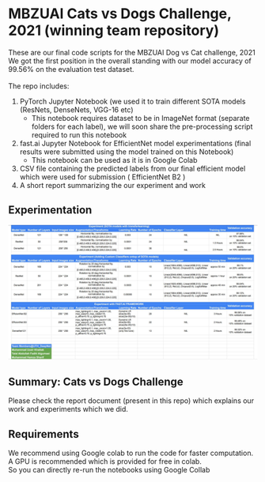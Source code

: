 # MBZUAI Cats vs Dogs Challenge, 2021 (winning team repository)
These are our final code scripts for the MBZUAI Dog vs Cat challenge, 2021 <br>
We got the first position in the overall standing with our model accuracy of 99.56% on the evaluation test dataset. <br>
<br>
The repo includes:
<ol>
  <li> PyTorch Jupyter Notebook (we used it to train different SOTA models (ResNets, DenseNets, VGG-16 etc)
  <ul> <li> This notebook requires dataset to be in ImageNet format (separate folders for each label), we will soon share the pre-processing script required to run this notebook
    </ul></li>
  <li> fast.ai Jupyter Notebook for EfficientNet model experimentations (final results were submitted using the model trained on this Notebook)
      <ul> <li> This notebook can be used as it is in Google Colab
    </ul></li>
   <li> CSV file containing the predicted labels from our final efficient model which were used for submission ( EfficientNet B2 ) </li>
  <li> A short report summarizing the our experiment and work </li>
 </ol>
  
 ## Experimentation
 ![alt text](https://github.com/Dog-vs-Cat-challenge/Final-code/blob/main/experimentation.JPG)
 
 ## Summary: Cats vs Dogs Challenge
 Please check the report document (present in this repo) which explains our work and experiments which we did.
 ## Requirements 
We recommend using Google colab to run the code for faster computation. <br>
A GPU is recommended which is provided for free in colab. <br>
So you can directly re-run the notebooks using Google Collab
